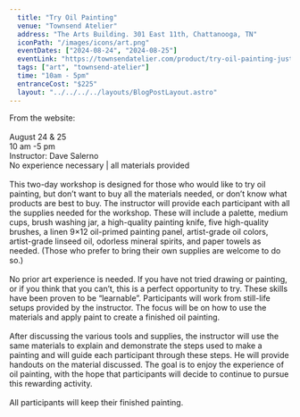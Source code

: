 ```yaml
---
  title: "Try Oil Painting"
  venue: "Townsend Atelier"
  address: "The Arts Building. 301 East 11th, Chattanooga, TN"
  iconPath: "/images/icons/art.png"
  eventDates: ["2024-08-24", "2024-08-25"]
  eventLink: "https://townsendatelier.com/product/try-oil-painting-just-bring-yourself/"
  tags: ["art", "townsend-atelier"]
  time: "10am - 5pm"
  entranceCost: "$225"
  layout: "../../../../layouts/BlogPostLayout.astro"
---
```


From the website:
<br><br>
August 24 & 25
<br>
10 am -5 pm
<br>
Instructor:  Dave Salerno
<br>
No experience necessary | all materials provided
<br><br>
This two-day workshop is designed for those who would like to try oil painting, but don’t want to buy all the materials needed, or don’t know what products are best to buy.  The instructor will provide each participant with all the supplies needed for the workshop.  These will include a palette, medium cups, brush washing jar, a high-quality painting knife, five high-quality brushes, a linen 9×12 oil-primed painting panel, artist-grade oil colors, artist-grade linseed oil, odorless mineral spirits, and paper towels as needed.  (Those who prefer to bring their own supplies are welcome to do so.)
<br><br>
No prior art experience is needed.  If you have not tried drawing or painting, or if you think that you can’t, this is a perfect opportunity to try.  These skills have been proven to be “learnable”.  Participants will work from still-life setups provided by the instructor.  The focus will be on how to use the materials and apply paint to create a finished oil painting.
<br><br>
After discussing the various tools and supplies, the instructor will use the same materials to explain and demonstrate the steps used to make a painting and will guide each participant through these steps.  He will provide handouts on the material discussed.  The goal is to enjoy the experience of oil painting, with the hope that participants will decide to continue to pursue this rewarding activity.
<br><br>
All participants will keep their finished painting.